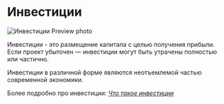 # Инвестиции

![Инвестиции Preview photo](invest.jpg)

Инвестиции - это размещение капитала с целью получения прибыли. Если проект убыточен — инвестиции могут быть утрачены полностью или частично.

Инвестиции в различной форме являются неотъемлемой частью современной экономики.

Более подробно про инвестиции: *[Что такое инвестиции]*

[Что такое инвестиции]: https://quote.rbc.ru/news/article/636246da9a7947b75bfbd9db